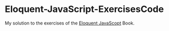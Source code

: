 # Eloquent-JavaScript-ExercisesCode
My solution to the exercises of the [Eloquent JavaScopt](https://eloquentjavascript.net/) Book.

